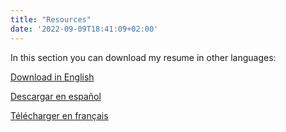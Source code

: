 ```yaml
---
title: "Resources"
date: '2022-09-09T18:41:09+02:00'
---
```

In this section you can download my resume in other languages:

<a href="CV in English" onclick='window.open("/resumes/cv_dimitrieff_eng.pdf");return false;'>Download in English</a>

<a href="CV in Spanish" onclick='window.open("/resumes/cv_dimitrieff_esp.pdf");return false;'>Descargar en español</a>

<a href="CV in Spanish" onclick='window.open("/resumes/cv_dimitrieff_fra.pdf");return false;'>Télécharger en français</a>